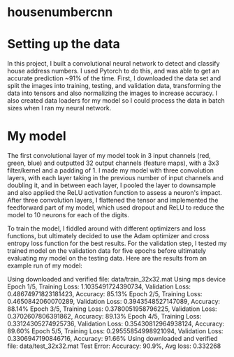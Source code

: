 # housenumbercnn

# Setting up the data
In this project, I built a convolutional neural network to detect and classify house address numbers. I used Pytorch to do this, and was able to get an accurate prediction ~91% of the time. First, I downloaded the data set and split the images into training, testing, and validation data, transforming the data into tensors and also normalizing the images to increase accuracy. I also created data loaders for my model so I could process the data in batch sizes when I ran my neural network.

# My model
The first convolutional layer of my model took in 3 input channels (red, green, blue) and outputted 32 output channels (feature maps), with a 3x3 filter/kernel and a padding of 1. I made my model with three convolution layers, with each layer taking in the previous number of input channels and doubling it, and in between each layer, I pooled the layer to downsample and also applied the ReLU activation function to assess a neuron's impact. After three convolution layers, I flattened the tensor and implemented the feedforward part of my model, which used dropout and ReLU to reduce the model to 10 neurons for each of the digits. 

To train the model, I fiddled around with different optimizers and loss functions, but ultimately decided to use the Adam optimizer and cross entropy loss function for the best results. For the validation step, I tested my trained model on the validation data for five epochs before ultimately evaluating my model on the testing data. Here are the results from an example run of my model:

Using downloaded and verified file: data/train_32x32.mat
Using mps device
Epoch 1/5, Training Loss: 1.1035491724390734, Validation Loss: 0.48674971823181423, Accuracy: 85.13%
Epoch 2/5, Training Loss: 0.4650842060070289, Validation Loss: 0.3943548527147089, Accuracy: 88.14%
Epoch 3/5, Training Loss: 0.3780051958796225, Validation Loss: 0.3702607806391862, Accuracy: 89.13%
Epoch 4/5, Training Loss: 0.33124305274925736, Validation Loss: 0.35430812964938124, Accuracy: 89.60%
Epoch 5/5, Training Loss: 0.29555854998921094, Validation Loss: 0.3306947190846716, Accuracy: 91.66%
Using downloaded and verified file: data/test_32x32.mat
Test Error: 
 Accuracy: 90.9%, Avg loss: 0.332268 
